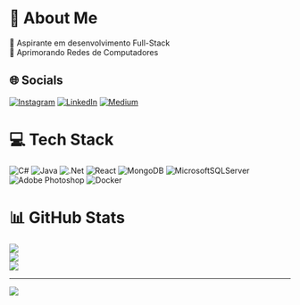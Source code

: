 # 💫 About Me
🔭 Aspirante em desenvolvimento Full-Stack <br>🌱 Aprimorando Redes de Computadores


## 🌐 Socials
[![Instagram](https://img.shields.io/badge/Instagram-%23E4405F.svg?logo=Instagram&logoColor=white)](https://instagram.com/leovento2) [![LinkedIn](https://img.shields.io/badge/LinkedIn-%230077B5.svg?logo=linkedin&logoColor=white)](https://linkedin.com/in/leo-batista-a3a208206) [![Medium](https://img.shields.io/badge/Medium-12100E?logo=medium&logoColor=white)](https://medium.com/@@leobatista) 

# 💻 Tech Stack
![C#](https://img.shields.io/badge/c%23-%23239120.svg?style=for-the-badge&logo=csharp&logoColor=white) ![Java](https://img.shields.io/badge/java-%23ED8B00.svg?style=for-the-badge&logo=openjdk&logoColor=white) ![.Net](https://img.shields.io/badge/.NET-5C2D91?style=for-the-badge&logo=.net&logoColor=white) ![React](https://img.shields.io/badge/react-%2320232a.svg?style=for-the-badge&logo=react&logoColor=%2361DAFB) ![MongoDB](https://img.shields.io/badge/MongoDB-%234ea94b.svg?style=for-the-badge&logo=mongodb&logoColor=white) ![MicrosoftSQLServer](https://img.shields.io/badge/Microsoft%20SQL%20Server-CC2927?style=for-the-badge&logo=microsoft%20sql%20server&logoColor=white) ![Adobe Photoshop](https://img.shields.io/badge/adobe%20photoshop-%2331A8FF.svg?style=for-the-badge&logo=adobe%20photoshop&logoColor=white) ![Docker](https://img.shields.io/badge/docker-%230db7ed.svg?style=for-the-badge&logo=docker&logoColor=white)
# 📊 GitHub Stats
![](https://github-readme-stats.vercel.app/api?username=leobatista3&theme=prussian&hide_border=false&include_all_commits=false&count_private=false)<br/>
![](https://github-readme-streak-stats.herokuapp.com/?user=leobatista3&theme=prussian&hide_border=false)<br/>
![](https://github-readme-stats.vercel.app/api/top-langs/?username=leobatista3&theme=prussian&hide_border=false&include_all_commits=false&count_private=false&layout=compact)

---
[![](https://visitcount.itsvg.in/api?id=leobatista3&icon=0&color=0)](https://visitcount.itsvg.in)

<!-- Proudly created with GPRM ( https://gprm.itsvg.in ) -->
